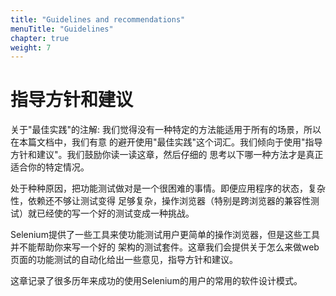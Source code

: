 ```yaml
---
title: "Guidelines and recommendations"
menuTitle: "Guidelines"
chapter: true
weight: 7
---
```


# 指导方针和建议

关于"最佳实践"的注解: 我们觉得没有一种特定的方法能适用于所有的场景，所以在本篇文档中，我们有意
的避开使用"最佳实践"这个词汇。我们倾向于使用"指导方针和建议"。我们鼓励你读一读这章，然后仔细的
思考以下哪一种方法才是真正适合你的特定情况。

处于种种原因，把功能测试做对是一个很困难的事情。即便应用程序的状态，复杂性，依赖还不够让测试变得
足够复杂，操作浏览器（特别是跨浏览器的兼容性测试）就已经使的写一个好的测试变成一种挑战。

Selenium提供了一些工具来使功能测试用户更简单的操作浏览器，但是这些工具并不能帮助你来写一个好的
架构的测试套件。这章我们会提供关于怎么来做web页面的功能测试的自动化给出一些意见，指导方针和建议。

这章记录了很多历年来成功的使用Selenium的用户的常用的软件设计模式。
